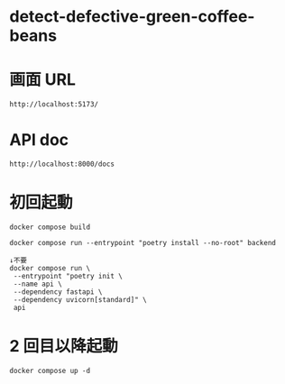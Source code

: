 # detect-defective-green-coffee-beans

# 画面 URL

```
http://localhost:5173/
```

# API doc

```
http://localhost:8000/docs
```

# 初回起動

```
docker compose build

docker compose run --entrypoint "poetry install --no-root" backend

↓不要
docker compose run \
 --entrypoint "poetry init \
 --name api \
 --dependency fastapi \
 --dependency uvicorn[standard]" \
 api
```

# 2 回目以降起動

```
docker compose up -d
```
